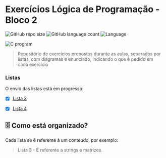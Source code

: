 # Exercícios Lógica de Programação - Bloco 2 



![GitHub repo size](https://img.shields.io/github/repo-size/yxav/proglogic?style=for-the-badge)
![GitHub language count](https://img.shields.io/github/languages/count/yxav/proglogic?style=for-the-badge)
![Language](https://img.shields.io/badge/Language-C-blue?style=for-the-badge&logo=appveyor)


<img src="https://cdn.hswstatic.com/gif/c-program.jpg" alt="C program">

> Repositório de exercícios propostos durante as aulas, separados por listas, com diagramas e enunciado, indicando o que é pedido em cada exercício

### Listas

O envio das listas está em progresso:

- [x] [Lista 3](https://github.com/Yxav/proglogic/tree/master/bloco_2/lista_03 "Exercícios Lista 3")
- [x] [Lista 4](https://github.com/Yxav/proglogic/tree/master/bloco_2/lista_04 "Exercícios Lista 4")


## 🗄️ Como está organizado?

Cada lista se é referente à um conteudo, por exemplo:

> Lista 3 - É referente a strings e matrizes.

